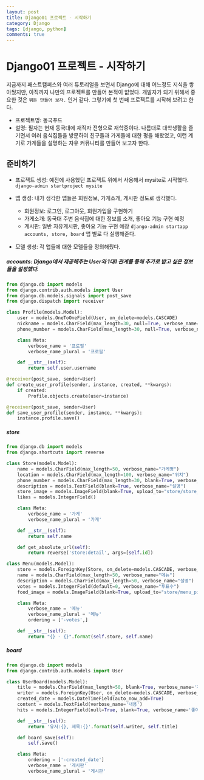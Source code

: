 ```yaml
---
layout: post
title: Django01 프로젝트 - 시작하기
category: Django
tags: [django, python]
comments: true
---
```


Django01 프로젝트 - 시작하기
=======

지금까지 패스트캠퍼스와 여러 튜토리얼을 보면서 Django에 대해 어느정도 지식을 쌓아뒀지만, 아직까지 나만의 프로젝트를 만들어 본적이 없었다. 개발자가 되기 위해서 중요한 것은 `뭐든 만들어 보자.` 인거 같다. 그렇기에 첫 번째 프로젝트를 시작해 보려고 한다.

- 프로젝트명: 동국푸드
- 설명: 필자는 현재 동국대에 재직자 전형으로 재학중이다. 나름대로 대학생활을 즐기면서 여러 음식집들을 방문하여 친구들과 가게들에 대한 평을 해봤었고, 이런 계기로 가게들을 설명하는 자유 커뮤니티를 만들어 보고자 한다.


## 준비하기

- 프로젝트 생성: 예전에 사용했던 프로젝트 위에서 사용해서 mysite로 시작했다.
`django-admin startproject mysite`

- 앱 생성: 내가 생각한 앱들은 회원정보, 가게소개, 게시판 정도로 생각했다.
  - 회원정보: 로그인, 로그아웃, 회원가입을 구현하기
  - 가게소개: 동국대 주변 음식집에 대한 정보를 소개, 좋아요 기능 구현 예정
  - 게시판: 일반 자유게시판, 좋아요 기능 구현 예장
`django-admin startapp accounts, store, board` 앱 별로 다 실행해준다.

- 모델 생성: 각 앱들에 대한 모델들을 정의해줬다.
##### accounts: Django에서 제공해주는 User와 1대1 관계를 통해 추가로 받고 싶은 정보들을 설정했다.
```python
from django.db import models
from django.contrib.auth.models import User
from django.db.models.signals import post_save
from django.dispatch import receiver

class Profile(models.Model):
    user = models.OneToOneField(User, on_delete=models.CASCADE)
    nickname = models.CharField(max_length=30, null=True, verbose_name='닉네임',)
    phone_number = models.CharField(max_length=30, null=True, verbose_name='전화번호',)

    class Meta:
        verbose_name = '프로필'
        verbose_name_plural = '프로필'

    def __str__(self):
        return self.user.username

@receiver(post_save, sender=User)
def create_user_profile(sender, instance, created, **kwargs):
    if created:
        Profile.objects.create(user=instance)

@receiver(post_save, sender=User)
def save_user_profile(sender, instance, **kwargs):
    instance.profile.save()
```

##### store
```python
from django.db import models
from django.shortcuts import reverse

class Store(models.Model):
    name = models.CharField(max_length=50, verbose_name="가게명")
    location = models.CharField(max_length=100, verbose_name="위치")
    phone_number = models.CharField(max_length=30, blank=True, verbose_name="연락처")
    description = models.TextField(blank=True, verbose_name="설명")
    store_image = models.ImageField(blank=True, upload_to="store/store_pic")
    likes = models.IntegerField()

    class Meta:
        verbose_name = '가게'
        verbose_name_plural = '가게'

    def __str__(self):
        return self.name

    def get_absolute_url(self):
        return reverse('store:detail', args=[self.id])

class Menu(models.Model):
    store = models.ForeignKey(Store, on_delete=models.CASCADE, verbose_name="가게명")
    name = models.CharField(max_length=50, verbose_name="메뉴")
    description = models.CharField(max_length=50, verbose_name="설명")
    votes = models.IntegerField(default=0, verbose_name="투표수")
    food_image = models.ImageField(blank=True, upload_to="store/menu_pic")

    class Meta:
        verbose_name = '메뉴'
        verbose_name_plural = '메뉴'
        ordering = ['-votes',]

    def __str__(self):
        return "{} - {}".format(self.store, self.name)
```

##### board
```python
from django.db import models
from django.contrib.auth.models import User

class UserBoard(models.Model):
    title = models.CharField(max_length=50, blank=True, verbose_name='제목')
    writer = models.ForeignKey(User, on_delete=models.CASCADE, verbose_name='작성자')
    created_date = models.DateTimeField(auto_now_add=True)
    content = models.TextField(verbose_name='내용')
    hits = models.IntegerField(null=True, blank=True, verbose_name='좋아요')

    def __str__(self):
        return '유저:{}, 제목:{}'.format(self.writer, self.title)

    def board_save(self):
        self.save()

    class Meta:
        ordering = ['-created_date']
        verbose_name = '게시판'
        verbose_name_plural = '게시판'

```
